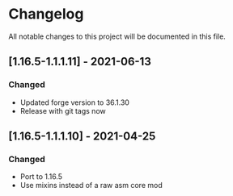 # Changelog
All notable changes to this project will be documented in this file.

## [1.16.5-1.1.1.11] - 2021-06-13
### Changed
 - Updated forge version to 36.1.30
 - Release with git tags now

## [1.16.5-1.1.1.10] - 2021-04-25
### Changed
 - Port to 1.16.5
 - Use mixins instead of a raw asm core mod